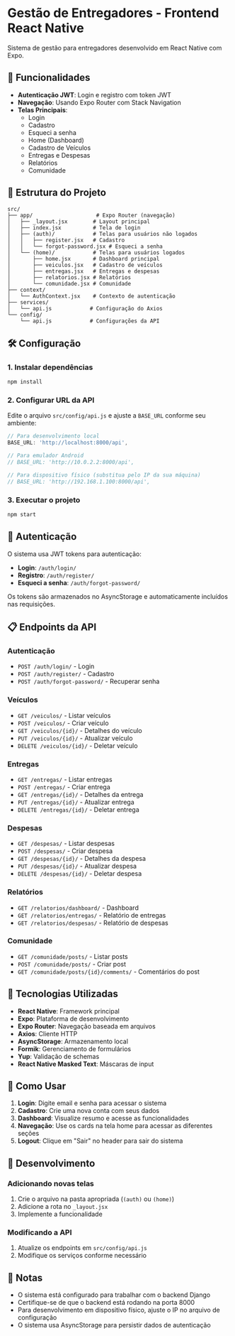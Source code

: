 # Gestão de Entregadores - Frontend React Native

Sistema de gestão para entregadores desenvolvido em React Native com Expo.

## 🚀 Funcionalidades

- **Autenticação JWT**: Login e registro com token JWT
- **Navegação**: Usando Expo Router com Stack Navigation
- **Telas Principais**:
  - Login
  - Cadastro
  - Esqueci a senha
  - Home (Dashboard)
  - Cadastro de Veículos
  - Entregas e Despesas
  - Relatórios
  - Comunidade

## 📱 Estrutura do Projeto

```
src/
├── app/                    # Expo Router (navegação)
│   ├── _layout.jsx        # Layout principal
│   ├── index.jsx          # Tela de login
│   ├── (auth)/            # Telas para usuários não logados
│   │   ├── register.jsx   # Cadastro
│   │   └── forgot-password.jsx # Esqueci a senha
│   └── (home)/            # Telas para usuários logados
│       ├── home.jsx       # Dashboard principal
│       ├── veiculos.jsx   # Cadastro de veículos
│       ├── entregas.jsx   # Entregas e despesas
│       ├── relatorios.jsx # Relatórios
│       └── comunidade.jsx # Comunidade
├── context/
│   └── AuthContext.jsx    # Contexto de autenticação
├── services/
│   └── api.js            # Configuração do Axios
└── config/
    └── api.js            # Configurações da API
```

## 🛠️ Configuração

### 1. Instalar dependências
```bash
npm install
```

### 2. Configurar URL da API
Edite o arquivo `src/config/api.js` e ajuste a `BASE_URL` conforme seu ambiente:

```javascript
// Para desenvolvimento local
BASE_URL: 'http://localhost:8000/api',

// Para emulador Android
// BASE_URL: 'http://10.0.2.2:8000/api',

// Para dispositivo físico (substitua pelo IP da sua máquina)
// BASE_URL: 'http://192.168.1.100:8000/api',
```

### 3. Executar o projeto
```bash
npm start
```

## 🔐 Autenticação

O sistema usa JWT tokens para autenticação:

- **Login**: `/auth/login/`
- **Registro**: `/auth/register/`
- **Esqueci a senha**: `/auth/forgot-password/`

Os tokens são armazenados no AsyncStorage e automaticamente incluídos nas requisições.

## 📋 Endpoints da API

### Autenticação
- `POST /auth/login/` - Login
- `POST /auth/register/` - Cadastro
- `POST /auth/forgot-password/` - Recuperar senha

### Veículos
- `GET /veiculos/` - Listar veículos
- `POST /veiculos/` - Criar veículo
- `GET /veiculos/{id}/` - Detalhes do veículo
- `PUT /veiculos/{id}/` - Atualizar veículo
- `DELETE /veiculos/{id}/` - Deletar veículo

### Entregas
- `GET /entregas/` - Listar entregas
- `POST /entregas/` - Criar entrega
- `GET /entregas/{id}/` - Detalhes da entrega
- `PUT /entregas/{id}/` - Atualizar entrega
- `DELETE /entregas/{id}/` - Deletar entrega

### Despesas
- `GET /despesas/` - Listar despesas
- `POST /despesas/` - Criar despesa
- `GET /despesas/{id}/` - Detalhes da despesa
- `PUT /despesas/{id}/` - Atualizar despesa
- `DELETE /despesas/{id}/` - Deletar despesa

### Relatórios
- `GET /relatorios/dashboard/` - Dashboard
- `GET /relatorios/entregas/` - Relatório de entregas
- `GET /relatorios/despesas/` - Relatório de despesas

### Comunidade
- `GET /comunidade/posts/` - Listar posts
- `POST /comunidade/posts/` - Criar post
- `GET /comunidade/posts/{id}/comments/` - Comentários do post

## 🎨 Tecnologias Utilizadas

- **React Native**: Framework principal
- **Expo**: Plataforma de desenvolvimento
- **Expo Router**: Navegação baseada em arquivos
- **Axios**: Cliente HTTP
- **AsyncStorage**: Armazenamento local
- **Formik**: Gerenciamento de formulários
- **Yup**: Validação de schemas
- **React Native Masked Text**: Máscaras de input

## 📱 Como Usar

1. **Login**: Digite email e senha para acessar o sistema
2. **Cadastro**: Crie uma nova conta com seus dados
3. **Dashboard**: Visualize resumo e acesse as funcionalidades
4. **Navegação**: Use os cards na tela home para acessar as diferentes seções
5. **Logout**: Clique em "Sair" no header para sair do sistema

## 🔧 Desenvolvimento

### Adicionando novas telas

1. Crie o arquivo na pasta apropriada (`(auth)` ou `(home)`)
2. Adicione a rota no `_layout.jsx`
3. Implemente a funcionalidade

### Modificando a API

1. Atualize os endpoints em `src/config/api.js`
2. Modifique os serviços conforme necessário

## 📝 Notas

- O sistema está configurado para trabalhar com o backend Django
- Certifique-se de que o backend está rodando na porta 8000
- Para desenvolvimento em dispositivo físico, ajuste o IP no arquivo de configuração
- O sistema usa AsyncStorage para persistir dados de autenticação

